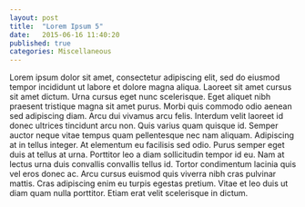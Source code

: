 ```yaml
---
layout: post
title:  "Lorem Ipsum 5"
date:   2015-06-16 11:40:20
published: true
categories: Miscellaneous
---
```


Lorem ipsum dolor sit amet, consectetur adipiscing elit, sed do eiusmod tempor incididunt ut labore et dolore magna aliqua. Laoreet sit amet cursus sit amet dictum. Urna cursus eget nunc scelerisque. Eget aliquet nibh praesent tristique magna sit amet purus. Morbi quis commodo odio aenean sed adipiscing diam. Arcu dui vivamus arcu felis. Interdum velit laoreet id donec ultrices tincidunt arcu non. Quis varius quam quisque id. Semper auctor neque vitae tempus quam pellentesque nec nam aliquam. Adipiscing at in tellus integer. At elementum eu facilisis sed odio. Purus semper eget duis at tellus at urna. Porttitor leo a diam sollicitudin tempor id eu. Nam at lectus urna duis convallis convallis tellus id. Tortor condimentum lacinia quis vel eros donec ac. Arcu cursus euismod quis viverra nibh cras pulvinar mattis. Cras adipiscing enim eu turpis egestas pretium. Vitae et leo duis ut diam quam nulla porttitor. Etiam erat velit scelerisque in dictum.